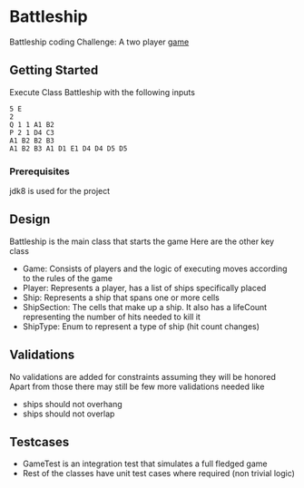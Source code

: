 # Battleship

Battleship coding Challenge: A two player [game](https://en.wikipedia.org/wiki/Battleship_(game))

## Getting Started

Execute Class Battleship with the following inputs
~~~
5 E
2
Q 1 1 A1 B2
P 2 1 D4 C3
A1 B2 B2 B3
A1 B2 B3 A1 D1 E1 D4 D4 D5 D5 
~~~

### Prerequisites

jdk8 is used for the project

## Design
Battleship is the main class that starts the game
Here are the other key class
* Game: Consists of players and the logic of executing moves according to the rules of the game
* Player: Represents a player, has a list of ships specifically placed
* Ship: Represents a ship that spans one or more cells
* ShipSection: The cells that make up a ship. It also has a lifeCount representing the number of hits 
needed to kill it
* ShipType: Enum to represent a type of ship (hit count changes)
 
## Validations

No validations are added for constraints assuming they will be honored
Apart from those there may still be few more validations needed like
* ships should not overhang
* ships should not overlap
    
    
## Testcases
* GameTest is an integration test that simulates a full fledged game
* Rest of the classes have unit test cases where required (non trivial logic)
